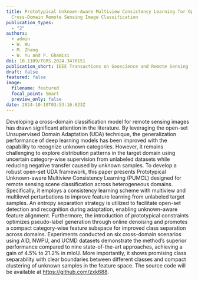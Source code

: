 ```yaml
---
title: Prototypical Unknown-Aware Multiview Consistency Learning for Open-Set
  Cross-Domain Remote Sensing Image Classification
publication_types:
  - "2"
authors:
  - admin
  - W. Wu
  - M. Zhang
  - W. Yu and P. Ghamisi
doi: 10.1109/TGRS.2024.3476151
publication_short: IEEE Transactions on Geoscience and Remote Sensing
draft: false
featured: false
image:
  filename: featured
  focal_point: Smart
  preview_only: false
date: 2024-10-10T03:53:16.623Z
---
```

<!--StartFragment-->

Developing a cross-domain classification model for remote sensing images has drawn significant attention in the literature. By leveraging the open-set Unsupervised Domain Adaptation (UDA) technique, the generalization performance of deep learning models has been improved with the capability to recognize unknown categories. However, it remains challenging to explore distribution patterns in the target domain using uncertain category-wise supervision from unlabeled datasets while reducing negative transfer caused by unknown samples. To develop a robust open-set UDA framework, this paper presents Prototypical Unknown-aware Multiview Consistency Learning (PUMCL) designed for remote sensing scene classification across heterogeneous domains. Specifically, it employs a consistency learning scheme with multiview and multilevel perturbations to improve feature learning from unlabeled target samples. An entropy separation strategy is utilized to facilitate open-set detection and recognition during adaptation, enabling unknown-aware feature alignment. Furthermore, the introduction of prototypical constraints optimizes pseudo-label generation through online denoising and promotes a compact category-wise feature subspace for improved class separation across domains. Experiments conducted on six cross-domain scenarios using AID, NWPU, and UCMD datasets demonstrate the method’s superior performance compared to nine state-of-the-art approaches, achieving a gain of 4.5% to 21.2% in mIoU. More importantly, it shows promising class separability with clear boundaries between different classes and compact clustering of unknown samples in the feature space. The source code will be available at https://github.com/zxk688.

<!--EndFragment-->